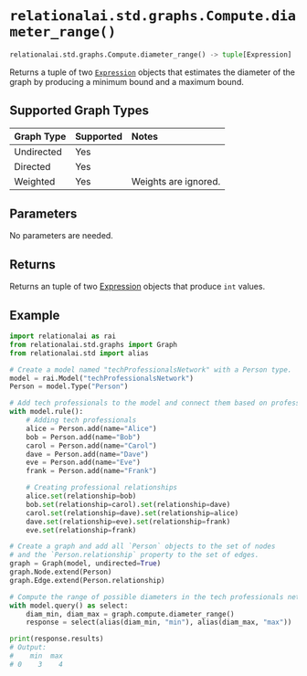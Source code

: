 # `relationalai.std.graphs.Compute.diameter_range()`

```python
relationalai.std.graphs.Compute.diameter_range() -> tuple[Expression]
```

Returns a tuple of two [`Expression`](../../../Expression.md) objects that estimates the diameter of the graph by producing a minimum bound and a maximum bound.

## Supported Graph Types

| Graph Type | Supported | Notes |
| :--- | :--- | :--- |
| Undirected | Yes |   |
| Directed | Yes |   |
| Weighted | Yes | Weights are ignored.   |

## Parameters

No parameters are needed.

## Returns

Returns an tuple of two [Expression](docs/api_reference/python/Expression.md) objects that produce `int` values.

## Example
```python
import relationalai as rai
from relationalai.std.graphs import Graph
from relationalai.std import alias

# Create a model named "techProfessionalsNetwork" with a Person type.
model = rai.Model("techProfessionalsNetwork")
Person = model.Type("Person")

# Add tech professionals to the model and connect them based on professional relationships.
with model.rule():
    # Adding tech professionals
    alice = Person.add(name="Alice")
    bob = Person.add(name="Bob")
    carol = Person.add(name="Carol")
    dave = Person.add(name="Dave")
    eve = Person.add(name="Eve")
    frank = Person.add(name="Frank")

    # Creating professional relationships
    alice.set(relationship=bob)
    bob.set(relationship=carol).set(relationship=dave)
    carol.set(relationship=dave).set(relationship=alice)
    dave.set(relationship=eve).set(relationship=frank)
    eve.set(relationship=frank)

# Create a graph and add all `Person` objects to the set of nodes
# and the `Person.relationship` property to the set of edges.
graph = Graph(model, undirected=True)
graph.Node.extend(Person)
graph.Edge.extend(Person.relationship)

# Compute the range of possible diameters in the tech professionals network graph.
with model.query() as select:
    diam_min, diam_max = graph.compute.diameter_range()
    response = select(alias(diam_min, "min"), alias(diam_max, "max"))

print(response.results)
# Output: 
#    min  max
# 0    3    4
```

